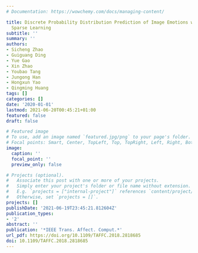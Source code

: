 ```yaml
---
# Documentation: https://wowchemy.com/docs/managing-content/

title: Discrete Probability Distribution Prediction of Image Emotions with Shared
  Sparse Learning
subtitle: ''
summary: ''
authors:
- Sicheng Zhao
- Guiguang Ding
- Yue Gao
- Xin Zhao
- Youbao Tang
- Jungong Han
- Hongxun Yao
- Qingming Huang
tags: []
categories: []
date: '2020-01-01'
lastmod: 2021-06-20T00:45:21+01:00
featured: false
draft: false

# Featured image
# To use, add an image named `featured.jpg/png` to your page's folder.
# Focal points: Smart, Center, TopLeft, Top, TopRight, Left, Right, BottomLeft, Bottom, BottomRight.
image:
  caption: ''
  focal_point: ''
  preview_only: false

# Projects (optional).
#   Associate this post with one or more of your projects.
#   Simply enter your project's folder or file name without extension.
#   E.g. `projects = ["internal-project"]` references `content/project/deep-learning/index.md`.
#   Otherwise, set `projects = []`.
projects: []
publishDate: '2021-06-19T23:45:21.812604Z'
publication_types:
- '2'
abstract: ''
publication: '*IEEE Trans. Affect. Comput.*'
url_pdf: https://doi.org/10.1109/TAFFC.2018.2818685
doi: 10.1109/TAFFC.2018.2818685
---
```

